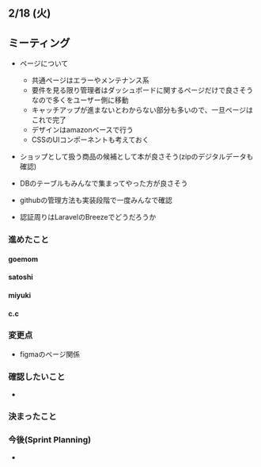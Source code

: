 ## 2/18 (火)   

## ミーティング  
- ページについて  
  - 共通ページはエラーやメンテナンス系  
  - 要件を見る限り管理者はダッシュボードに関するページだけで良さそうなので多くをユーザー側に移動  
  - キャッチアップが進まないとわからない部分も多いので、一旦ページはこれで完了  
  - デザインはamazonベースで行う  
  - CSSのUIコンポーネントも考えておく  


- ショップとして扱う商品の候補として本が良さそう(zipのデジタルデータも確認)  
- DBのテーブルもみんなで集まってやった方が良さそう  
- githubの管理方法も実装段階で一度みんなで確認  
- 認証周りはLaravelのBreezeでどうだろうか


### 進めたこと 

#### goemom  
#### satoshi 
#### miyuki 
#### c.c 

### 変更点 
- figmaのページ関係

### 確認したいこと 
- 

### 決まったこと 


### 今後(Sprint Planning) 
-
